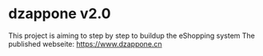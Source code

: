 # dzappone v2.0
This project is aiming to step by step to buildup the eShopping system
The published webseite: https://www.dzappone.cn
